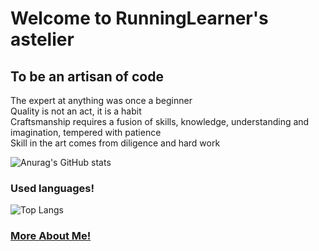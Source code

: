 # Welcome to RunningLearner's astelier

## To be an artisan of code

The expert at anything was once a beginner <br>
Quality is not an act, it is a habit <br>
Craftsmanship requires a fusion of skills, knowledge, understanding and imagination, tempered with patience <br>
Skill in the art comes from diligence and hard work <br>



<!--
**RunningLearner/RunningLearner** is a ✨ _special_ ✨ repository because its `README.md` (this file) appears on your GitHub profile.

Here are some ideas to get you started:

- 🔭 I’m currently working on ...
- 🌱 I’m currently learning ...
- 👯 I’m looking to collaborate on ...
- 🤔 I’m looking for help with ...
- 💬 Ask me about ...
- 📫 How to reach me: ...
- 😄 Pronouns: ...
- ⚡ Fun fact: ...
-->

![Anurag's GitHub stats](https://github-readme-stats-two-tawny-10.vercel.app/api?username=RunningLearner&show_icons=true&theme=great-gatsby)

### Used languages!

![Top Langs](https://github-readme-stats.vercel.app/api/top-langs/?username=RunningLearner&layout=compact&theme=great-gatsby)


### [More About Me!]([https://aquamarine-clematis-620.notion.site/296e343c2b0b4a70aa2e61ddbe4fcc3e](https://career.programmers.co.kr/pr/tkacnsdms_4148)https://career.programmers.co.kr/pr/tkacnsdms_4148)
